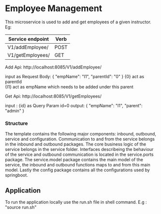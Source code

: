 # Employee Management
This microservice is used to  add and get employees of a given instructor. Eg: 


| Service endpoint                               | Verb    |                               
| -----------------------------------------------| ------- |
| V1/addEmployee/                                |  POST   |   
| V1/getEmployees/                               |  GET    |    


Add Api:
http://localhost:8085/V1/addEmployee/

input as Request Body:
{
"empName": "I1",
"parentId": "0"
}
{0} act as parentId  
{I1} act as empName which needs to be added under this parent

Get Api: 
http://localhost:8085/V1/getEmployees/

input : {id} as Query Param 
 id=0
output:   {
"empName": "I1",
"parent": "admin"
}



### Structure

The template contains the following major components: inbound, outbound, service and configuration.
Communication to and from the service belongs in the inbound and outbound packages. The core business logic of the service belongs in the service folder. 
Interfaces describeing the behaviour of the service and outbound communication is located in the service.ports package. 
The service.model package contains the main model of the service, the inbound and outbound functions maps to and from this main model. 
Lastly the config package contains all the configurations used by springboot.

## Application
To run the application locally use the run.sh file in shell command. E.g : "source run.sh"

